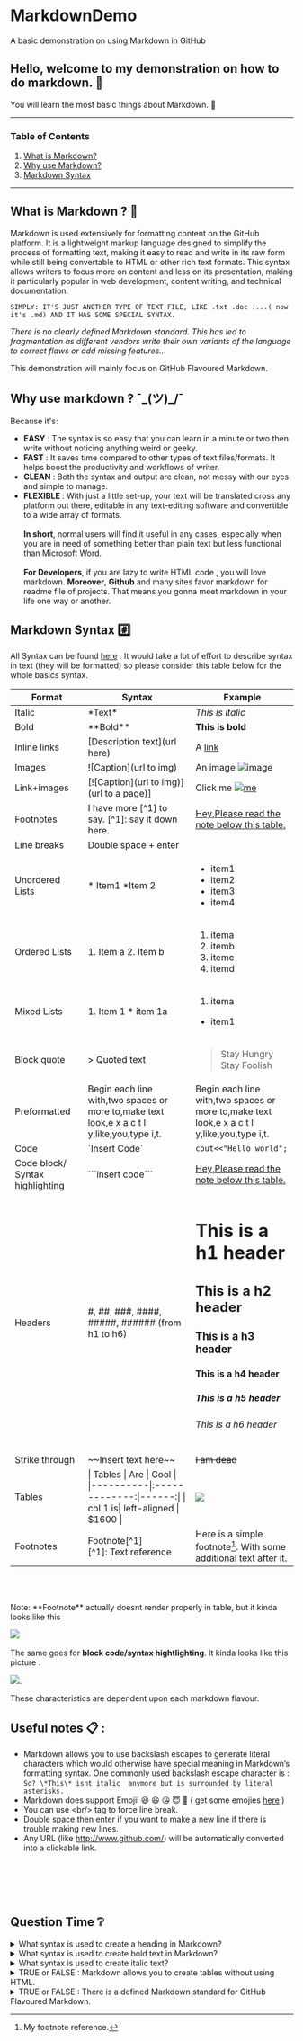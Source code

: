 # MarkdownDemo
A basic demonstration on using Markdown in GitHub

## Hello, welcome to my demonstration on how to do markdown. 👋
You will learn the most basic things about Markdown. 👔

*******
### Table of Contents
1. [What is Markdown?](#whatismarkdown)
2. [Why use Markdown?](#why)
3. [Markdown Syntax](#syntax)
*******

<div id='whatismarkdown' />

## What is Markdown ? 🤔
Markdown is used extensively for formatting content on the GitHub platform.
It is a lightweight markup language designed to simplify the process of formatting text, making it easy to read and write in its raw form while still being convertable to HTML or other rich text formats. This syntax allows writers to focus more on content and less on its presentation, making it particularly popular in web development, content writing, and technical documentation.

`SIMPLY: IT'S JUST ANOTHER TYPE OF TEXT FILE, LIKE .txt .doc ....( now it's .md) AND IT HAS SOME SPECIAL SYNTAX.` 

<div id='why' />

*There is no clearly defined Markdown standard. This has led to fragmentation as different vendors write their own variants of the language to correct flaws or add missing features...*

This demonstration will mainly focus on GitHub Flavoured Markdown.

## Why use markdown ? ¯\_(ツ)_/¯
Because it's:
* **EASY** : The syntax is so easy that you can learn in a minute or two then write without noticing anything weird or geeky.
* **FAST** : It saves time compared to other types of text files/formats. It helps boost the productivity and workflows of writer.
* **CLEAN** : Both the syntax and output are clean, not messy with our eyes and simple to manage.
* **FLEXIBLE** : With just a little set-up, your text will be translated cross any platform out there, editable in any text-editing software and convertible to a wide array of formats.
<br></br>
**In short**, normal users will find it useful in any cases, especially when you are in need of something better than plain text but less functional than Microsoft Word.
<br></br>
**For Developers**, if you are lazy to write HTML code , you will love markdown. **Moreover**, **Github** and many sites favor markdown for readme file of projects. That means you gonna meet markdown in your life one way or another.

<div id='syntax' />

## Markdown Syntax #️⃣
All Syntax can be found [here](https://daringfireball.net/projects/markdown/syntax) . It would take a lot of effort to describe syntax in text (they will be formatted) so please consider this table below for the whole basics syntax.

| Format        | Syntax      | Example |
| ------|-----|-----|
| Italic  	| \*Text\* 	| *This is italic* 	|
| Bold  	| \*\*Bold\*\* 	| **This is bold** 	|
| Inline links 	| \[Description text\](url here) 	| A [link](http://www.github.com) 	|
| Images 	| \![Caption\](url to img) 	| An image ![image](https://i.imgur.com/vUiouM8.png)	|
| Link+images 	| \[\![Caption\](url to img)\](url to a page)\] 	| Click me [![me](https://i.imgur.com/vUiouM8.png)](https://www.github.com) 	|
| Footnotes  	| I have more \[^1\] to say.   \[^1\]: say it down here. 	| <a href="#section1">Hey,Please read the note below this table.  	|
| Line breaks 	| Double space + enter 	|  	|
| Unordered Lists 	| \* Item1     \*Item 2 	| <ul><li>item1</li><li>item2</li><li>item3</li><li>item4</li></ul> 	|
| Ordered Lists 	| 1. Item a    2. Item b 	| <ol><li>itema</li><li>itemb</li><li>itemc</li><li>itemd</li></ol>  	|
| Mixed Lists 	| 1. Item 1      * item 1a 	|  <ol><li>itema</li></ol><ul><li> item1</li></ul>	|
| Block quote 	| \> Quoted text 	|  <blockquote>Stay Hungry Stay Foolish</blockquote> 	|
| Preformatted 	| Begin each line with,two spaces or more to,make text look,e x a c t l y,like,you,type i,t. 	|   Begin each line with,two spaces or more to,make text look,e x a c t l y,like,you,type i,t. 	|
| Code 	| \`Insert Code\` 	| `cout<<"Hello world";` 	|
| Code block/ Syntax highlighting 	| \`\`\`insert code\`\`\` 	|  <a href="#section1">Hey,Please read the note below this table. 	|
| Headers 	| \#, \##, \###, \####, \#####, \###### (from h1 to h6) 	| <h1>This is a h1 header</h1> <h2>This is a h2 header</h2> <h3>This is a h3 header</h3> <h4>This is a h4 header</h4> <h5>This is a h5 header</h5> <h6>This is a h6 header</h6>	|
| Strike through 	| \~\~Insert text here\~\~ 	| ~~I am dead~~ 	|
| Tables 	| \| Tables   \|      Are      \|  Cool \| \|\----------\|\:\-------------\:\|------\:\| \| col 1 is\|  left-aligned \| $1600 \| | ![](http://i.imgur.com/EItt7mh.png) |
|Footnotes| Footnote[\^1\] <br> [\^1\]: Text reference | Here is a simple footnote[^1]. With some additional text after it. | 
[^1]: My footnote reference.

<br></br>
<p id="section1">Note: **Footnote** actually doesnt render properly in table, but it kinda looks like this</p>

![](http://i.imgur.com/pmeBr28.png)
<br></br>
The same goes for **block code/syntax hightlighting**. It kinda looks like this picture :

![](http://i.imgur.com/z8KrxAz.png).

These characteristics are dependent upon each markdown flavour.  


## Useful notes 📋 :
* Markdown allows you to use backslash escapes to generate literal characters which would otherwise have special meaning in Markdown’s formatting syntax. One commonly used backslash escape character is : \
`So? \*This\* isnt italic  anymore but is surrounded by literal asterisks.`
* Markdown does support Emojii :laughing: :laughing: :kissing_heart: :innocent: :green_heart: ( get some emojies [here](http://www.emoji-cheat-sheet.com/) )
* You can use \<br/> tag to force line break.
* Double space then enter if you want to make a new line if there is trouble making new lines.
* Any URL (like http://www.github.com/) will be automatically converted into a clickable link.

<br></br>
<br></br>

## Question Time ❔
<details>
  <summary>What syntax is used to create a heading in Markdown?</summary>
  Headings are created using the hash symbol (#), with the number of hashes indicating the heading level.
</details>

<details>
  <summary>What syntax is used to create bold text in Markdown?</summary>
  Bold text is created by wrapping text with double asterisks on both beginning and end of the text.
</details>

<details>
  <summary>What syntax is used to create italic text?</summary>
  Italic text is created by wrapping text with a single asterisk on both beginning and end of the text.
</details>

<details>
  <summary>TRUE or FALSE : Markdown allows you to create tables without using HTML.</summary>
  TRUE. Standard Markdown and GitHub Flavored Markdown support table creation using pipe symbols (|) to separate columns and hyphens (-) to create the header row.
</details>

<details>
  <summary>TRUE or FALSE : There is a defined Markdown standard for GitHub Flavoured Markdown.</summary>
  FALSE. There is no clearly defined Markdown standard.
</details>
